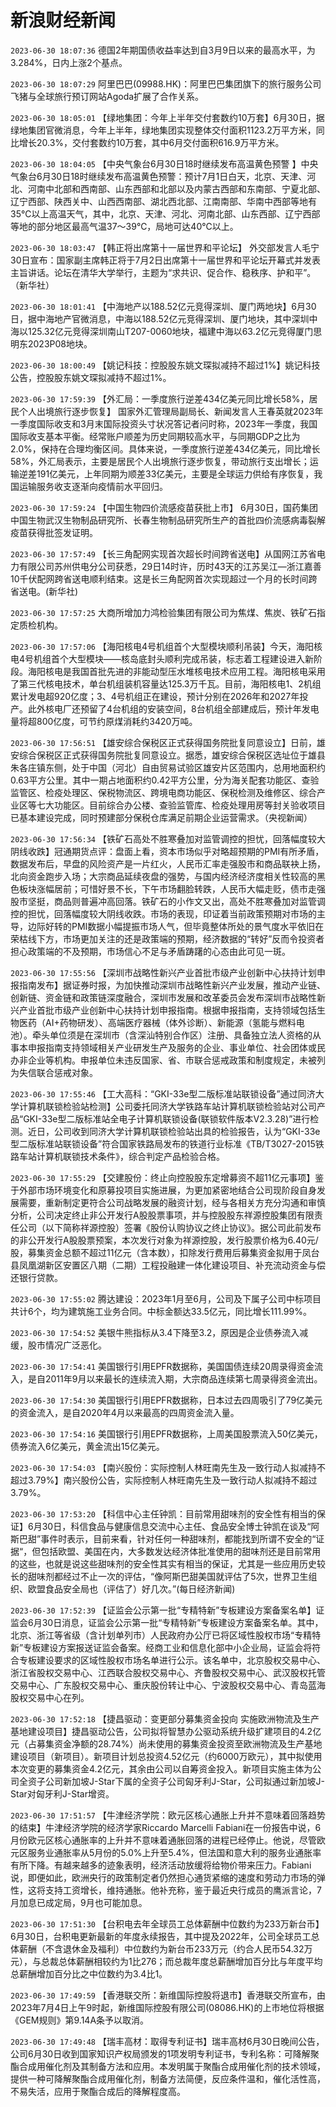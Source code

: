 # 新浪财经新闻
`2023-06-30 18:07:36` 德国2年期国债收益率达到自3月9日以来的最高水平，为3.284%，日内上涨2个基点。

`2023-06-30 18:07:29` 阿里巴巴(09988.HK)：阿里巴巴集团旗下的旅行服务公司飞猪与全球旅行预订网站Agoda扩展了合作关系。

`2023-06-30 18:05:01` 【绿地集团：今年上半年交付套数约10万套】6月30日，据绿地集团官微消息，今年上半年，绿地集团实现整体交付面积1123.2万平方米，同比增长20.3%，交付套数约10万套，其中6月交付面积616.9万平方米。

`2023-06-30 18:04:05` 【中央气象台6月30日18时继续发布高温黄色预警 】中央气象台6月30日18时继续发布高温黄色预警：预计7月1日白天，北京、天津、河北、河南中北部和西南部、山东西部和北部以及内蒙古西部和东南部、宁夏北部、辽宁西部、陕西关中、山西西南部、湖北西北部、江南南部、华南中西部等地有35℃以上高温天气，其中，北京、天津、河北、河南北部、山东西部、辽宁西部等地的部分地区最高气温37～39℃，局地可达40℃以上。

`2023-06-30 18:03:47` 【韩正将出席第十一届世界和平论坛】 外交部发言人毛宁30日宣布：国家副主席韩正将于7月2日出席第十一届世界和平论坛开幕式并发表主旨讲话。论坛在清华大学举行，主题为“求共识、促合作、稳秩序、护和平”。（新华社）

`2023-06-30 18:01:41` 【中海地产以188.52亿元竞得深圳、厦门两地块】6月30日，据中海地产官微消息，中海以188.52亿元竞得深圳、厦门地块，其中深圳中海以125.32亿元竞得深圳南山T207-0060地块，福建中海以63.2亿元竞得厦门思明东2023P08地块。

`2023-06-30 18:00:49` 【姚记科技：控股股东姚文琛拟减持不超过1%】姚记科技公告，控股股东姚文琛拟减持不超过1%。

`2023-06-30 17:59:39` 【外汇局：一季度旅行逆差434亿美元同比增长58%，居民个人出境旅行逐步恢复】 国家外汇管理局副局长、新闻发言人王春英就2023年一季度国际收支和3月末国际投资头寸状况答记者问时称，2023年一季度，我国国际收支基本平衡。经常账户顺差为历史同期较高水平，与同期GDP之比为2.0%，保持在合理均衡区间。具体来说，一季度旅行逆差434亿美元，同比增长58%，外汇局表示，主要是居民个人出境旅行逐步恢复，带动旅行支出增长；运输逆差191亿美元，上年同期为顺差33亿美元，主要是全球运力供给有序恢复，我国运输服务收支逐渐向疫情前水平回归。

`2023-06-30 17:59:24` 【中国生物四价流感疫苗获批上市】 6月30日，国药集团中国生物武汉生物制品研究所、长春生物制品研究所生产的首批四价流感病毒裂解疫苗获得批签发证明。

`2023-06-30 17:57:49` 【长三角配网实现首次超长时间跨省送电】从国网江苏省电力有限公司苏州供电分公司获悉，29日14时许，历时43天的江苏吴江—浙江嘉善10千伏配网跨省送电顺利结束。这是长三角配网首次实现超过一个月的长时间跨省送电。(新华社)

`2023-06-30 17:57:25` 大商所增加力鸿检验集团有限公司为焦煤、焦炭、铁矿石指定质检机构。

`2023-06-30 17:57:06` 【海阳核电4号机组首个大型模块顺利吊装】今天，海阳核电4号机组首个大型模块——核岛底封头顺利完成吊装，标志着工程建设进入新阶段。海阳核电是我国首批先进的非能动型压水堆核电技术应用工程。海阳核电采用了第三代核电技术，单台机组装机容量达125.3万千瓦。目前，海阳核电1、2机组累计发电超920亿度；3、4号机组正在建设，预计分别在2026年和2027年投产。此外核电厂还预留了4台机组的安装空间，8台机组全部建成后，预计年发电量将超800亿度，可节约原煤消耗约3420万吨。

`2023-06-30 17:56:51` 【雄安综合保税区正式获得国务院批复同意设立】日前，雄安综合保税区正式获得国务院批复同意设立。据悉，雄安综合保税区选址位于雄县朱各庄镇东侧，处于中国（河北）自由贸易试验区雄安片区范围内，总用地面积约0.63平方公里。其中一期占地面积约0.42平方公里，分为海关配套功能区、查验监管区、检疫处理区、保税物流区、跨境电商功能区、保税检测及维修区、综合产业区等七大功能区。目前综合办公楼、查验监管库、检疫处理用房等封关验收项目已基本建设完成，同时预建部分保税仓库满足前期企业运营需求。（央视新闻）

`2023-06-30 17:56:34` 【铁矿石高处不胜寒叠加对监管调控的担忧，回落幅度较大阴线收跌】冠通期货点评：盘面上看，资本市场似乎对略超预期的PMI有所矛盾，数据发布后，早盘的风险资产是一片红火，人民币汇率走强股市和商品联袂上扬，北向资金跑步入场；大宗商品延续夜盘的强势，与国内经济经济度相关性较高的黑色板块涨幅居前；可惜好景不长，下午市场翻脸转跌，人民币大幅走贬，债市走强股市坚挺，商品则普遍冲高回落。铁矿石的小作文又出，高处不胜寒叠加对监管调控的担忧，回落幅度较大阴线收跌。市场的表现，印证着当前政策预期对市场的主导，边际好转的PMI数据小幅提振市场人气，但毕竟整体所处的景气度水平依旧在荣枯线下方，市场更加关注的还是政策端的预期，经济数据的“转好”反而令投资者担心政策端的不及预期，市场信心不足与矛盾踌躇的心态由此可见一斑。

`2023-06-30 17:55:56` 【深圳市战略性新兴产业首批市级产业创新中心扶持计划申报指南发布】据证券时报，为加快推动深圳市战略性新兴产业发展，推动产业链、创新链、资金链和政策链深度融合，深圳市发展和改革委员会发布深圳市战略性新兴产业首批市级产业创新中心扶持计划申报指南。根据申报指南，支持领域包括生物医药（AI+药物研发）、高端医疗器械（体外诊断）、新能源（氢能与燃料电池）。牵头单位须是在深圳市（含深汕特别合作区）注册、具备独立法人资格的从事本申报指南支持领域相关产业研发生产及服务的企业、事业单位、社会团体或民办非企业等机构。申报单位未违反国家、省、市联合惩戒政策和制度规定，未被列为失信联合惩戒对象。

`2023-06-30 17:55:46` 【工大高科：“GKI-33e型二版标准站联锁设备”通过同济大学计算机联锁检验站检测】公司委托同济大学铁路车站计算机联锁检验站对公司产品“GKI-33e型二版标准站全电子计算机联锁设备(联锁软件版本V2.3.28)”进行检测。近日，公司收到同济大学计算机联锁检验站出具的检验报告，认为“GKI-33e型二版标准站联锁设备”符合国家铁路局发布的铁道行业标准《TB/T3027-2015铁路车站计算机联锁技术条件》，综合判定产品检验合格。

`2023-06-30 17:55:29` 【交建股份：终止向控股股东定增募资不超11亿元事项】鉴于外部市场环境变化和原募投项目实施进展，为更加紧密地结合公司现阶段自身发展需要，重新制定更符合公司战略发展的融资计划，经与各相关方充分沟通和审慎分析，公司决定终止非公开发行A股股票事项，并与控股股东祥源控股集团有限责任公司（以下简称祥源控股）签署《股份认购协议之终止协议》。据公司此前发布的非公开发行A股股票预案，本次发行对象为祥源控股，发行股票价格为6.40元/股，募集资金总额不超过11亿元（含本数），扣除发行费用后募集资金拟用于凤台县凤凰湖新区安置区八期（二期）工程投融建一体化建设项目、补充流动资金与偿还银行贷款。

`2023-06-30 17:55:02` 腾达建设：2023年1月至6月，公司及下属子公司中标项目共计6个，均为建筑施工业务合同。中标金额达33.5亿元，同比增长111.99%。

`2023-06-30 17:54:52` 美银牛熊指标从3.4下降至3.2，原因是企业债券流入减缓，股市情况广泛恶化。

`2023-06-30 17:54:41` 美国银行引用EPFR数据称，美国国债连续20周录得资金流入，是自2011年9月以来最长的连续流入期，大宗商品连续第七周录得资金流出。

`2023-06-30 17:54:30` 美国银行引用EPFR数据称，日本过去四周吸引了79亿美元的资金流入，是自2020年4月以来最高的四周资金流入量。

`2023-06-30 17:54:16` 美国银行引用EPFR数据称，上周美国股票流入50亿美元，债券流入6亿美元，黄金流出15亿美元。

`2023-06-30 17:54:03` 【南兴股份：实际控制人林旺南先生及一致行动人拟减持不超过3.79%】南兴股份公告，实际控制人林旺南先生及一致行动人拟减持不超过3.79%。

`2023-06-30 17:53:20` 【科信中心主任钟凯：目前常用甜味剂的安全性有相当的保证】6月30日，科信食品与健康信息交流中心主任、食品安全博士钟凯在谈及“阿斯巴甜”事件时表示，目前来看，针对任何一种甜味剂，都能找到所谓不安全的“证据“，但包括欧盟、美国在内，大多数发达经济体批准使用的甜味剂还是目前常用的这些，也就是说这些甜味剂的安全性其实有相当的保证，尤其是一些应用历史较长的甜味剂都经过不止一次的评估，“像阿斯巴甜美国就评估了5次，世界卫生组织、欧盟食品安全局也（评估了）好几次。”(每日经济新闻)

`2023-06-30 17:52:39` 【证监会公示第一批“专精特新”专板建设方案备案名单】证监会6月30日消息，证监会公示第一批“专精特新”专板建设方案备案名单。其中，北京、浙江等省级（含计划单列市）人民政府办公厅已将区域性股权市场“专精特新”专板建设方案报送证监会备案。经商工业和信息化部中小企业局，证监会将符合专板建设要求的区域性股权市场名单进行公示。该名单中，北京股权交易中心、浙江省股权交易中心、江西联合股权交易中心、齐鲁股权交易中心、武汉股权托管交易中心、广东股权交易中心、重庆股份转让中心、宁波股权交易中心、青岛蓝海股权交易中心在列。

`2023-06-30 17:52:18` 【捷昌驱动：变更部分募集资金投向 实施欧洲物流及生产基地建设项目】捷昌驱动公告，公司拟将智慧办公驱动系统升级扩建项目的4.2亿元（占募集资金净额的28.74%）尚未使用的募集资金投资至欧洲物流及生产基地建设项目（新项目）。新项目计划总投资4.52亿元（约6000万欧元），其中拟使用本次变更的募集资金4.2亿元，其余由公司以自筹资金投入。新项目实施主体为公司全资子公司新加坡J-Star下属的全资子公司匈牙利J-Star，公司拟通过新加坡J-Star对匈牙利J-Star增资。

`2023-06-30 17:51:57` 【牛津经济学院：欧元区核心通胀上升并不意味着回落趋势的结束】牛津经济学院的经济学家Riccardo Marcelli Fabiani在一份报告中说，6月份欧元区核心通胀率的上升并不意味着通胀回落的进程已经停止。他说，尽管欧元区服务业通胀率从5月份的5.0%上升至5.4%，但法国和意大利的服务业通胀率有所下降。有越来越多的迹象表明，经济活动放缓将给物价带来压力。Fabiani说，即便如此，欧洲央行的政策制定者仍然担心通货紧缩的速度和劳动力市场的弹性，这将支持工资增长，维持通胀。他补充称，鉴于最近央行成员的鹰派言论，7月加息已成定局，9月也可能加息。

`2023-06-30 17:51:30` 【台积电去年全球员工总体薪酬中位数约为233万新台币】6月30日，台积电更新最新的年度永续报告，其中提及2022年，公司全球员工总体薪酬（不含退休金及福利）中位数约为新台币233万元（约合人民币54.32万元），与总裁总体薪酬相较约为1比276；而总裁年度总薪酬增加百分比与年度平均总薪酬增加百分比之中位数约为3.4比1。

`2023-06-30 17:49:59` 【香港联交所：新维国际控股将退市】香港联交所宣布，由2023年7月4日上午9时起，新维国际控股有限公司(08086.HK)的上市地位将根据《GEM规则》第9.14A条予以取消。

`2023-06-30 17:49:48` 【瑞丰高材：取得专利证书】瑞丰高材6月30日晚间公告，公司6月30日收到国家知识产权局颁发的1项发明专利证书，专利名称：可降解聚酯合成用催化剂及其制备方法和应用。本发明属于聚酯合成用催化剂的技术领域，提供一种可降解聚酯合成用催化剂，制备方法简便，反应条件温和，催化活性高，不易失活，应用于聚酯合成后的降解程度高。

